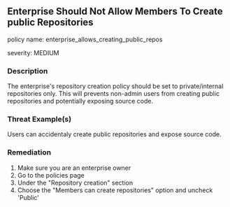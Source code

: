 
## Enterprise Should Not Allow Members To Create public Repositories

policy name: enterprise_allows_creating_public_repos

severity: MEDIUM

### Description

The enterprise's repository creation policy should be set to private/internal repositories only. This will prevents non-admin users from creating public repositories and potentially exposing source code.

### Threat Example(s)

Users can accidentaly create public repositories and expose source code.

### Remediation

1. Make sure you are an enterprise owner
2. Go to the policies page
3. Under the "Repository creation" section
4. Choose the "Members can create repositories" option and uncheck 'Public'
